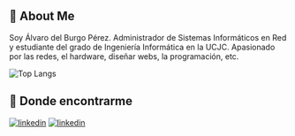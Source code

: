 ## 🚀 About Me

Soy Álvaro del Burgo Pérez.
Administrador de Sistemas Informáticos en Red y estudiante del grado de Ingeniería Informática en la UCJC. 
Apasionado por las redes, el hardware, diseñar webs, la programación, etc.

![Top Langs](https://github-readme-stats.vercel.app/api/top-langs/?username=anuraghazra&layout=compact)

## 🔗 Donde encontrarme
[![linkedin](https://img.shields.io/badge/linkedin-0A66C2?style=for-the-badge&logo=linkedin&logoColor=white)](https://www.linkedin.com/)
[![linkedin]([https://img.shields.io/badge/linkedin-0A66C2?style=for-the-badge&logo=linkedin&logoColor=white)](https://www.linkedin.com/](https://www.linkedin.com/in/%C3%A1lvaro-del-burgo-p%C3%A9rez/))


